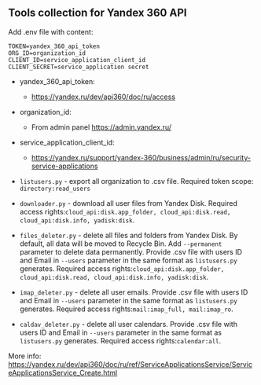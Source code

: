 ## Tools collection for Yandex 360 API

Add .env file with content:

```
TOKEN=yandex_360_api_token
ORG_ID=organization_id
CLIENT_ID=service_application_client_id
CLIENT_SECRET=service_application secret
```

- yandex_360_api_token:
  - https://yandex.ru/dev/api360/doc/ru/access
- organization_id:
  - From admin panel https://admin.yandex.ru/
- service_application_client_id: 
  - https://yandex.ru/support/yandex-360/business/admin/ru/security-service-applications



- `listusers.py` - export all organization to .csv file. Required token scope: `directory:read_users` 
- `downloader.py` - download all user files from Yandex Disk. Required access rights:`cloud_api:disk.app_folder, cloud_api:disk.read, cloud_api:disk.info, yadisk:disk`.
- `files_deleter.py` - delete all files and folders from Yandex Disk. By default, all data will be moved
to Recycle Bin. Add `--permanent` parameter to delete data permanently. Provide .csv file with users ID
and Email in `--users` parameter
in the same format as `listusers.py` generates. Required access rights:`cloud_api:disk.app_folder, cloud_api:disk.read, cloud_api:disk.info, yadisk:disk`.
- `imap_deleter.py` - delete all user emails. Provide .csv file with users ID and Email in `--users` parameter
in the same format as `listusers.py` generates. Required access rights:`mail:imap_full, mail:imap_ro`.
- `caldav_deleter.py` - delete all user calendars. Provide .csv file with users ID and Email in `--users` parameter
in the same format as `listusers.py` generates. Required access rights:`calendar:all`.

More info: https://yandex.ru/dev/api360/doc/ru/ref/ServiceApplicationsService/ServiceApplicationsService_Create.html
 